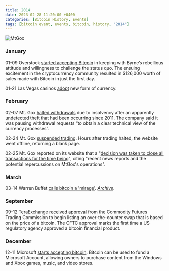 ```yaml
---
title: 2014  
date: 2023-02-28 11:20:00 +0400
categories: [Bitcoin History, Events]
tags: [bitcoin event, events, bitcoin, history, "2014"]
---
```


![MtGox](https://en.bitcoin.it/w/images/en/e/e1/MtGoxProtest.jpg)

### **January**

01-09 Overstock [started accepting Bitcoin](https://web.archive.org/web/20160322120750/http://blogs.marketwatch.com/thetell/2014/01/09/bitcoin-now-accepted-on-overstock-com-through-vc-backed-coinbase/) in keeping with Byrne’s rebellious attitude and willingness to challenge the status quo. The ensuing excitement in the cryptocurrency community resulted in $126,000 worth of sales made with Bitcoin in just the first day.

 01-21 Las Vegas casinos [adopt](https://eu.usatoday.com/story/dispatches/2014/01/21/las-vegas-casinos-accepting-bitcoins/4713243/) new form of currency.
 
### **February**
 
 02-07 Mt. Gox [halted withdrawals](https://www.bloomberg.com/news/articles/2014-02-07/bitcoin-price-falls-as-mt-gox-exchange-halts-activity?leadSource=uverify%20wall) due to insolvency after an apparently undetected theft that had been occurring since 2011. The company said it was pausing withdrawal requests “to obtain a clear technical view of the currency processes”.

02-24 Mt. Gox [suspended trading](https://en.bitcoin.it/wiki/Collapse_of_Mt._Gox). Hours after trading halted, the website went offline, returning a blank page.

02-25 Mt. Gox reported on its website that a "[decision was taken to close all transactions for the time being](https://www.marketwatch.com/story/mt-gox-says-transactions-closed-for-time-being-2014-02-25?link=MW_home_latest_news)", citing "recent news reports and the potential repercussions on MtGox's operations".

### **March**

03-14 Warren Buffet [calls bitcoin a 'mirage'](https://pdl-iphone-cnbc-com.akamaized.net/VCPS/Y2014/M03D14/3000257232/6ED3-SB-0314-Buffett_L.mp4). [*Archive*](https://web.archive.org/web/20170113070447/https://www.cnbc.com/2014/03/14/buffett-blasts-bitcoin-as-mirage-stay-away.html).

### **September**

09-12 TeraExchange [received approval](https://www.natlawreview.com/article/first-bitcoin-swap-proposed) from the Commodity Futures Trading Commission to begin listing an over-the-counter swap that is based on the price of a bitcoin. The CFTC approval marks the first time a US regulatory agency approved a bitcoin financial product.

### **December**

12-11 Microsoft [starts accepting bitcoin](https://www.theverge.com/2014/12/11/7375771/microsoft-supports-bitcoin-payments). Bitcoin can be used to fund a Microsoft Account, allowing owners to purchase content from the Windows and Xbox games, music, and video stores.

